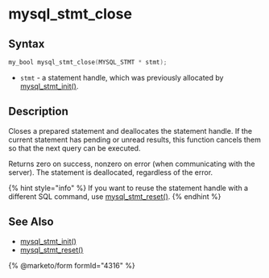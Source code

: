 # mysql\_stmt\_close

## Syntax

```c
my_bool mysql_stmt_close(MYSQL_STMT * stmt);
```

* `stmt` - a statement handle, which was previously allocated by [mysql\_stmt\_init()](mysql_stmt_init.md).

## Description

Closes a prepared statement and deallocates the statement handle. If the current statement has pending or unread results, this function cancels them so that the next query can be executed.

Returns zero on success, nonzero on error (when communicating with the server). The statement is deallocated, regardless of the error.

{% hint style="info" %}
If you want to reuse the statement handle with a different SQL command, use [mysql\_stmt\_reset()](mysql_stmt_reset.md).
{% endhint %}

## See Also

* [mysql\_stmt\_init()](mysql_stmt_init.md)
* [mysql\_stmt\_reset()](mysql_stmt_reset.md)


{% @marketo/form formId="4316" %}
